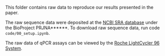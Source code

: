 This folder contains raw data to reproduce our results presented in the paper. 

The raw sequence data were deposited at the [NCBI SRA database](https://www.ncbi.nlm.nih.gov/bioproject/) under the BioProject PRJNA******. To download raw sequence data, run code `code/00_setup.ipynb`. 

The raw data of qPCR assays can be viewed by the [Roche LightCycler 96 System](https://lifescience.roche.com/en_no/brands/realtime-pcr-overview.html#software).
